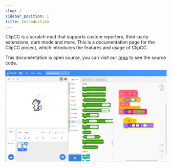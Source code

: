 ```yaml
---
slug: /
sidebar_position: 1
title: Introduction
---
```


ClipCC is a scratch mod that supports custom reporters, third-party extensions, dark mode and more. This is a documentation page for the ClipCC project, which introduces the features and usage of ClipCC.

This documentation is open source, you can visit our [repo](https://github.com/Clipteam/doc) to see the source code.

![screenshot](/img/screenshot.png)
